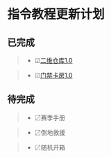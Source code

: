 # 指令教程更新计划

## 已完成

>* ☑[二维仓库1.0](https://share.weiyun.com/7HkoIuzA)

>* ☑[门禁卡房1.0](https://share.weiyun.com/Beb7iXPf)

## 待完成
>* 〼赛季手册

>* 〼倒地救援

>* 〼随机开箱
